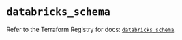 # `databricks_schema`

Refer to the Terraform Registry for docs: [`databricks_schema`](https://registry.terraform.io/providers/databricks/databricks/1.64.0/docs/resources/schema).
